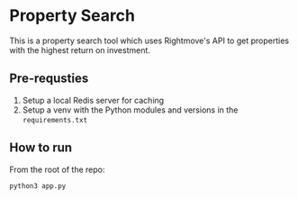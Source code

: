 # Property Search
This is a property search tool which uses Rightmove's API to get properties with the highest return on investment.

## Pre-requsties
1) Setup a local Redis server for caching
2) Setup a venv with the Python modules and versions in the `requirements.txt`

## How to run
From the root of the repo:
```bash
python3 app.py
```